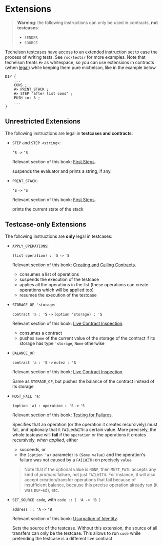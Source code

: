 # Extensions

> **Warning**: the following instructions can only be used in contracts, **not testcases**:
> - `SENDER`
> - `SOURCE`

Techelson testcases have access to an extended instruction set to ease the process of writing
tests. See `rsc/tests/` for more examples. Note that techelson treats `#>` as whitespace, so you
can use extensions in contracts (when [legal](#unrestricted-extensions)) while keeping them pure
michelson, like in the example below

```
DIP {
    ...
    CONS ;
    #> PRINT_STACK ;
    #> STEP "after list cons" ;
    PUSH int 3 ;
    ...
}
```

## Unrestricted Extensions

The following instructions are legal in **testcases and contracts**:

- `STEP` and `STEP <string>`:

    `'S` `->` `'S`

    Relevant section of this book: [First Steps].

    suspends the evaluator and prints a string, if any.

- `PRINT_STACK`:

    `'S` `->` `'S`

    Relevant section of this book: [First Steps].

    prints the current state of the stack

## Testcase-only Extensions

The following instructions are **only** legal in testcases:

- `APPLY_OPERATIONS`:

    `(list operation) : 'S` `->` `'S`

    Relevant section of this book: [Creating and Calling Contracts].

    - consumes a list of operations
    - suspends the execution of the testcase
    - applies all the operations in the list (these operations can create operations which will be
        applied too)
    - resumes the execution of the testcase

- `STORAGE_OF 'storage`:

    `contract 'a : 'S` `->` `(option 'storage) : 'S`

    Relevant section of this book: [Live Contract Inspection].

    - consumes a contract
    - pushes `Some` of the current value of the storage of the contract if its storage has type
        `'storage`, `None` otherwise

- `BALANCE_OF`:

    `contract 'a : 'S` `->` `mutez : 'S`

    Relevant section of this book: [Live Contract Inspection].

    Same as `STORAGE_OF`, but pushes the balance of the contract instead of its storage

- `MUST_FAIL 'a`:

    `(option 'a) : operation : 'S` `->` `'S`

    Relevant section of this book: [Testing for Failures].

    Specifies that an operation (or the operation it creates recursively) must fail, and optionaly
    that it `FAIL`ed`WITH` a certain value. More precisely, the whole testcase will **fail** if the
    `operation` or the operations it creates recursively, *when applied*, either

    - succeeds, or
    - the `(option 'a)` parameter is `(Some value)` and the operation's failure was not caused by a
        `FAILWITH` on precisely `value`
    
    > Note that if the optional value is `NONE`, then `MUST_FAIL` accepts any kind of *protocol*
    > failure, not just `FAILWITH`. For instance, it will also accept creation/transfer operations
    > that fail because of insufficient balance, because this precise operation already ran (it was
    > `DUP`-ed), *etc*.

- `SET_SOURCE code`, with `code :: [ 'A -> 'B ]`

    `address :: 'A` `->` `'B`

    Relevant section of this book: [Usurpation of Identity].

    Sets the source of the testcase. Without this extension, the source of all transfers can only
    be the testcase. This allows to run `code` while pretending the testcase is a different live
    contract.

[First Steps]: ../testing/basic.md (First Steps section)
[Creating and Calling Contracts]: ../testing/contracts.md (Creating and Calling Contracts section)
[Live Contract Inspection]: ../testing/inspection.md (Live Contract Inspection section)
[Testing for Failures]: ../testing/failures.md (Testing for Failures section)
[Usurpation of Identity]: ../testing/set_source.md (Usurpation of Identity section)